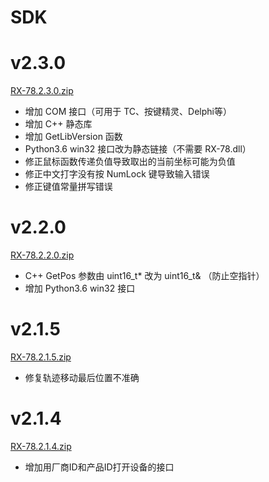 # SDK

# v2.3.0
<a href="RX-78.2.3.0.zip" download="RX-78.2.3.0.zip" target="_blank">RX-78.2.3.0.zip</a>

- 增加 COM 接口（可用于 TC、按键精灵、Delphi等）
- 增加 C++ 静态库
- 增加 GetLibVersion 函数
- Python3.6 win32 接口改为静态链接（不需要 RX-78.dll）
- 修正鼠标函数传递负值导致取出的当前坐标可能为负值
- 修正中文打字没有按 NumLock 键导致输入错误
- 修正键值常量拼写错误

# v2.2.0
<a href="RX-78.2.2.0.zip" download="RX-78.2.2.0.zip" target="_blank">RX-78.2.2.0.zip</a>

- C++ GetPos 参数由 uint16_t* 改为 uint16_t& （防止空指针）
- 增加 Python3.6 win32 接口

# v2.1.5
<a href="RX-78.2.1.5.zip" download="RX-78.2.1.5.zip" target="_blank">RX-78.2.1.5.zip</a>

- 修复轨迹移动最后位置不准确

# v2.1.4
<a href="RX-78.2.1.4.zip" download="RX-78.2.1.4.zip" target="_blank">RX-78.2.1.4.zip</a>

- 增加用厂商ID和产品ID打开设备的接口
